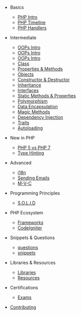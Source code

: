 - Basics

  - [PHP Intro](basics/intro.md)
  - [PHP Timeline](basics/timeline.md)
  - [PHP Handlers](basics/handlers.md)

- Intermediate

  - [OOPs Intro](classes/oops.md)
  - [OOPs Intro](classes/oops.md)
  - [OOPs Intro](classes/oops.md)
  - [Class](classes/class.md)
  - [Properties & Methods](classes/properties.md)
  - [Objects](classes/object.md)
  - [Constructor & Destructor](magic_methods/constructor_destructor.md)
  - [Inheritance](inheritance/inheritance.md)
  - [Interfaces](interfaces/interfaces.md)
  - [Static Methods & Properties](classes/static.md)
  - [Polymorphism](polymorphism/polymorphism.md)
  - [Data Encapsulation](classes/encapsulation.md)
  - [Magic Methods](magic_methods/magic.md)
  - [Dependency Injection](new_php/dependency_injection.md)
  - [Traits](traits/traits.md)
  - [Autoloading](autoloading/autoloading.md)

- New in PHP

  - [PHP 5 vs PHP 7](new_php/php5_7.md)
  - [Type Hinting](new_php/type_hinting.md)

- Advanced

  - [i18n](advanced/i18n.md)
  - [Sending Emails](advanced/emails.md)
  - [M-V-C](advanced/mvc.md)

- Programming Principles

  - [S.O.L.I.D](programming_principles/solid.md)

- PHP Ecosystem

  - [Frameworks](frameworks/index.md)
  - [CodeIgniter](frameworks/codeigniter.md)

- Snippets & Questions

  - [questions](qa/questions.md)
  - [snippets](qa/snippets.md)

- Libraries & Resources

  - [Libraries](libraries/intro.md)
  - [Resources](libraries/res.md)

- Certifications

  - [Exams](certifications/exams.md)

- [Contributing](contribution/index.md)
